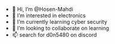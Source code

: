 - 👋 Hi, I’m @Hosen-Mahdi
- 👀 I’m interested in electronics
- 🌱 I’m currently learning cyber security
- 💞️ I’m looking to collaborate on learning
- 📫 search for d0n5480 on discord
<!---
Hosen-Mahdi/Hosen-Mahdi is a ✨ special ✨ repository because its `README.md` (this file) appears on your GitHub profile.
You can click the Preview link to take a look at your changes.
--->
